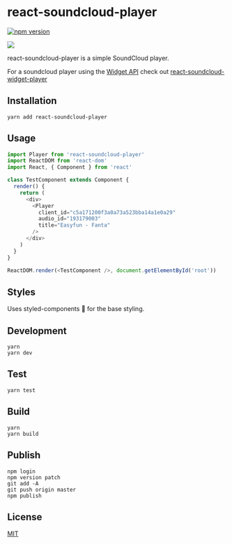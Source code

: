 # react-soundcloud-player

[![npm version](https://badge.fury.io/js/react-soundcloud-player.svg)](https://badge.fury.io/js/react-soundcloud-player)

![](https://raw.githubusercontent.com/react-z/react-soundcloud-player/master/example/screenshot.gif)

react-soundcloud-player is a simple SoundCloud player.

For a soundcloud player using the [Widget API](https://developers.soundcloud.com/docs/api/html5-widget) check out [react-soundcloud-widget-player](https://github.com/react-z/react-soundcloud-widget-player)

## Installation

`yarn add react-soundcloud-player`

## Usage

```javascript
import Player from 'react-soundcloud-player'
import ReactDOM from 'react-dom'
import React, { Component } from 'react'

class TestComponent extends Component {
  render() {
    return (
      <div>
        <Player
          client_id="c5a171200f3a0a73a523bba14a1e0a29"
          audio_id="193179003"
          title="Easyfun - Fanta"
        />
      </div>
    )
  }
}

ReactDOM.render(<TestComponent />, document.getElementById('root'))
```

## Styles

Uses styled-components 💅 for the base styling.

## Development
    yarn
    yarn dev

## Test
    yarn test

## Build
    yarn
    yarn build

## Publish
    npm login
    npm version patch
    git add -A
    git push origin master
    npm publish

## License

[MIT](http://isekivacenz.mit-license.org/)
